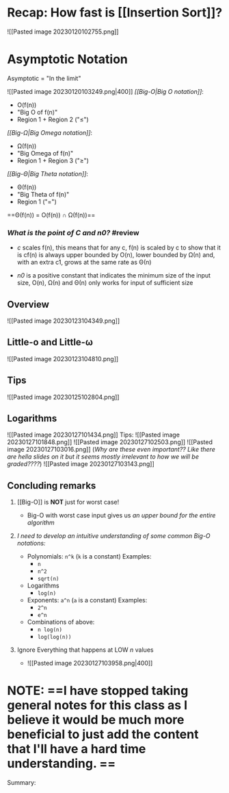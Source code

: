 # Recap: How fast is [[Insertion Sort]]?

![[Pasted image 20230120102755.png]]
# Asymptotic Notation
Asymptotic = "In the limit"

![[Pasted image 20230120103249.png|400]]
 _[[Big-O|Big O notation]]_: 
- O(f(n))
- "Big O of f(n)"
- Region 1 + Region 2 ("≤")

 _[[Big-Ω|Big Omega notation]]_:
- Ω(f(n))
- "Big Omega of f(n)"
- Region 1 + Region 3 ("≥")

 _[[Big-Θ|Big Theta notation]]_: 
- Θ(f(n))
- "Big Theta of f(n)"
- Region 1 ("=")

==Θ(f(n)) = O(f(n)) ∩ Ω(f(n))==


### ***What is the point of C and n0?*** #review

- _c_ scales f(n), this means that for any c, f(n) is scaled by c to show that it is cf(n) is always upper bounded by O(n), lower bounded by Ω(n) and, with an extra c1, grows at the same rate as Θ(n)

- _n0_ is a positive constant that indicates the minimum size of the input size, O(n), Ω(n) and Θ(n) only works for input of sufficient size

## Overview
![[Pasted image 20230123104349.png]]

## Little-o and Little-ω

![[Pasted image 20230123104810.png]]

## Tips 
![[Pasted image 20230125102804.png]]

## Logarithms 

![[Pasted image 20230127101434.png]]
Tips:
![[Pasted image 20230127101848.png]]
![[Pasted image 20230127102503.png]]
![[Pasted image 20230127103016.png]]
(_Why are these even important?? Like there are hella slides on it but it seems mostly irrelevant to how we will be graded????_)
![[Pasted image 20230127103143.png]]

## Concluding remarks

1. [[Big-O]] is **NOT** just for worst case!
	- Big-O with worst case input gives us *an upper bound for the entire algorithm*

2. _I need to develop an intuitive understanding of some common Big-O notations:_
	- Polynomials: `n^k` (`k` is a constant) Examples:
		- `n`
		- `n^2`
		- `sqrt(n)`
	- Logarithms
		- `log(n)`
	- Exponents: `a^n` (`a` is a constant) Examples:
		- `2^n`
		- `e^n`
	- Combinations of above:
		- `n log(n)`
		- `log(log(n))`

3. Ignore Everything that happens at LOW _n_ values
	- ![[Pasted image 20230127103958.png|400]]

# NOTE: ==I have stopped taking general notes for this class as I believe it would be much more beneficial to just add the content that I'll have a hard time understanding. ==

Summary: